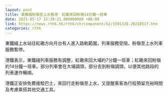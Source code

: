 ```yaml
---
layout: post
title: 東鐵綫粉嶺至上水暫停　紅磡來回粉嶺14分鐘一班車
date: 2021-05-17 15:39:21.000000000 +08:00
link: https://news.rthk.hk/rthk/ch/component/k2/1591328-20210517.htm
categories: rthk
---
```


東鐵綫上水站往紅磡方向月台有人進入路軌範圍，列車服務受阻，粉嶺至上水列車服務暫停。

港鐵表示，東鐵綫列車服務有調整，紅磡來回大埔約7分鐘一班車；紅磡來回粉嶺約14分鐘一班車。部分列車會在大埔調頭，部分去到粉嶺調頭，以便其他路段的列車運作暢順。

港鐵正安排免費接駁巴士，來回行走粉嶺至上水，又提醒乘客為行程預留充裕時間及考慮乘搭其他交通工具。
